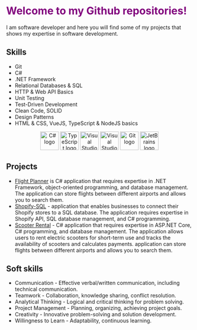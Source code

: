 <!DOCTYPE html>
<html>
 <head>
  <title>Hi there 👋, I am Aleks!</title>
  <style>
    h1 {
      animation: rainbow 3s ease-in-out infinite;
    }
    @keyframes rainbow {
      0% {
        color: purple;
      }
      25% {
        color: orange;
      }
      50% {
        color: yellow;
      }
      75% {
        color: green;
      }
      100% {
        color: blue;
      }
    }

  </style>
</head>

  <body>
    <h1>Welcome to my Github repositories!</h1>
    
   
I am software developer and here you will find some of my projects that shows my expertise in software development.

<h2>Skills</h2>
    <ul>
      <li>Git</li>
      <li>C#</li>
      <li>.NET Framework</li>
      <li>Relational Databases & SQL</li>
      <li>HTTP & Web API Basics</li>
      <li>Unit Testing</li>
      <li>Test-Driven Development</li>
      <li>Clean Code, SOLID</li>
      <li>Design Patterns</li>
      <li>HTML & CSS, VueJS, TypeScript & NodeJS basics</li>
    </ul>

<p></p>
    <div style="text-align:center">
      <img src="https://cdn.worldvectorlogo.com/logos/c--4.svg" width="50" height="50" alt="C# logo">
      <img src="https://cdn.worldvectorlogo.com/logos/typescript-2.svg" width="50" height="50" alt="TypeScript logo">
      <img src="https://cdn.worldvectorlogo.com/logos/visual-studio-code-1.svg" width="50" height="50" alt="Visual Studio Code logo">
      <img src="https://cdn.worldvectorlogo.com/logos/visual-studio-2013.svg" width="50" height="50" alt="Visual Studio 2013 logo">
      <img src="https://cdn.worldvectorlogo.com/logos/git.svg" width="50" height="50" alt="Git logo">
      <img src="https://cdn.worldvectorlogo.com/logos/jetbrains-1.svg" width="50" height="50" alt="JetBrains logo">
    </div>

## Projects

- [Flight Planner](https://github.com/Tronis87/Flight-planner) is C# application that requires expertise in .NET Framework, object-oriented programming, and database management. The application can store flights between different airports and allows you to search them.
- [Shopify-SQL](https://github.com/Tronis87/sql_training) - application that enables businesses to connect their Shopify stores to a SQL database. The application requires expertise in Shopify API, SQL database management, and C# programming.
- [Scooter Rental](https://github.com/Tronis87/ScooterRental) - C# application that requires expertise in ASP.NET Core, C# programming, and database management. The application allows users to rent electric scooters for short-term use and tracks the availability of scooters and calculates payments. application can store flights between different airports and allows you to search them.

<h2>Soft skills</h2>
<ul>
  <li>
     Communication - Effective verbal/written communication, including technical communication.
  </li>
  <li>
     Teamwork - Collaboration, knowledge sharing, conflict resolution.
  </li>
  <li>
    Analytical Thinking - Logical and critical thinking for problem solving.
  </li>
  <li>
    Project Management - Planning, organizing, achieving project goals.
  </li>
  <li>
     Creativity - Innovative problem-solving and solution development.
  </li>
  <li>
     Willingness to Learn - Adaptability, continuous learning.
  </li>
</ul>
<!--
**GreenZeb/GreenZeb** is a ✨ _special_ ✨ repository because its `README.md` (this file) appears on your GitHub profile.

Here are some ideas to get you started:

- 🔭 I’m currently working on ...
- 🌱 I’m currently learning ...
- 👯 I’m looking to collaborate on ...
- 🤔 I’m looking for help with ...
- 💬 Ask me about ...
- 📫 How to reach me: ...
- 😄 Pronouns: ...
- ⚡ Fun fact: ...
  -->
